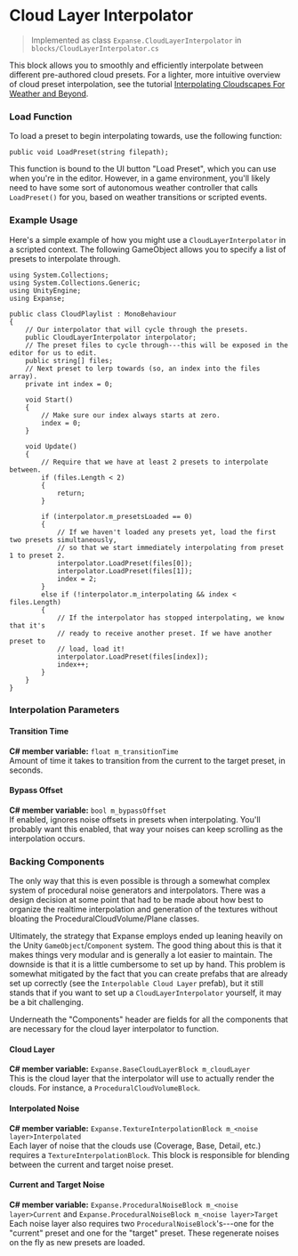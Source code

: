 # Cloud Layer Interpolator

> Implemented as class `Expanse.CloudLayerInterpolator` in `blocks/CloudLayerInterpolator.cs`

This block allows you to smoothly and efficiently interpolate between different pre-authored cloud presets. For a lighter, more intuitive overview of cloud preset interpolation, see the tutorial [Interpolating Cloudscapes For Weather and Beyond](/quickstart/interpolation).

### Load Function

To load a preset to begin interpolating towards, use the following function:

```
public void LoadPreset(string filepath);
```

This function is bound to the UI button "Load Preset", which you can use when you're in the editor. However, in a game environment, you'll likely need to have some sort of autonomous weather controller that calls `LoadPreset()` for you, based on weather transitions or scripted events.

### Example Usage

Here's a simple example of how you might use a `CloudLayerInterpolator` in a scripted context. The following GameObject allows you to specify a list of presets to interpolate through.

```
using System.Collections;
using System.Collections.Generic;
using UnityEngine;
using Expanse;

public class CloudPlaylist : MonoBehaviour
{
    // Our interpolator that will cycle through the presets.
    public CloudLayerInterpolator interpolator;
    // The preset files to cycle through---this will be exposed in the editor for us to edit.
    public string[] files;
    // Next preset to lerp towards (so, an index into the files array).
    private int index = 0;

    void Start()
    {
        // Make sure our index always starts at zero.
        index = 0;
    }

    void Update()
    {
        // Require that we have at least 2 presets to interpolate between.
        if (files.Length < 2) 
        {
            return;
        }

        if (interpolator.m_presetsLoaded == 0) 
        {
            // If we haven't loaded any presets yet, load the first two presets simultaneously,
            // so that we start immediately interpolating from preset 1 to preset 2.
            interpolator.LoadPreset(files[0]);
            interpolator.LoadPreset(files[1]);
            index = 2;
        } 
        else if (!interpolator.m_interpolating && index < files.Length) 
        {
            // If the interpolator has stopped interpolating, we know that it's
            // ready to receive another preset. If we have another preset to
            // load, load it!
            interpolator.LoadPreset(files[index]);
            index++;
        }
    }
}

```

### Interpolation Parameters

#### Transition Time
**C# member variable:** `float m_transitionTime` \
Amount of time it takes to transition from the current to the target preset, in seconds.

#### Bypass Offset
**C# member variable:** `bool m_bypassOffset` \
If enabled, ignores noise offsets in presets when interpolating. You'll probably want this enabled, that way your noises can keep scrolling as the interpolation occurs.

### Backing Components

The only way that this is even possible is through a somewhat complex system of procedural noise generators and interpolators. There was a design decision at some point that had to be made about how best to organize the realtime interpolation and generation of the textures without bloating the ProceduralCloudVolume/Plane classes.

Ultimately, the strategy that Expanse employs ended up leaning heavily on the Unity `GameObject`/`Component` system. The good thing about this is that it makes things very modular and is generally a lot easier to maintain. The downside is that it is a little cumbersome to set up by hand. This problem is somewhat mitigated by the fact that you can create prefabs that are already set up correctly (see the `Interpolable Cloud Layer` prefab), but it still stands that if you want to set up a `CloudLayerInterpolator` yourself, it may be a bit challenging.

Underneath the "Components" header are fields for all the components that are necessary for the cloud layer interpolator to function.

#### Cloud Layer
**C# member variable:** `Expanse.BaseCloudLayerBlock m_cloudLayer` \
This is the cloud layer that the interpolator will use to actually render the clouds. For instance, a `ProceduralCloudVolumeBlock`.

#### Interpolated Noise
**C# member variable:** `Expanse.TextureInterpolationBlock m_<noise layer>Interpolated` \
Each layer of noise that the clouds use (Coverage, Base, Detail, etc.) requires a `TextureInterpolationBlock`. This block is responsible for blending between the current and target noise preset.

#### Current and Target Noise
**C# member variable:** `Expanse.ProceduralNoiseBlock m_<noise layer>Current` and `Expanse.ProceduralNoiseBlock m_<noise layer>Target` \
Each noise layer also requires two `ProceduralNoiseBlock`'s---one for the "current" preset and one for the "target" preset. These regenerate noises on the fly as new presets are loaded.